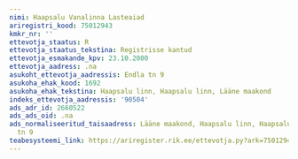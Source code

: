 ```yaml
---
nimi: Haapsalu Vanalinna Lasteaiad
ariregistri_kood: 75012943
kmkr_nr: ''
ettevotja_staatus: R
ettevotja_staatus_tekstina: Registrisse kantud
ettevotja_esmakande_kpv: 23.10.2000
ettevotja_aadress: .na
asukoht_ettevotja_aadressis: Endla tn 9
asukoha_ehak_kood: 1692
asukoha_ehak_tekstina: Haapsalu linn, Haapsalu linn, Lääne maakond
indeks_ettevotja_aadressis: '90504'
ads_adr_id: 2660522
ads_ads_oid: .na
ads_normaliseeritud_taisaadress: Lääne maakond, Haapsalu linn, Haapsalu linn, Endla
  tn 9
teabesysteemi_link: https://ariregister.rik.ee/ettevotja.py?ark=75012943&ref=rekvisiidid
---
```

